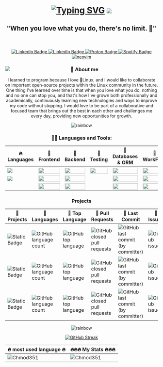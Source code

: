 <header>
  <h1 align="center">
    <a href="https://git.io/typing-svg"><img src="https://readme-typing-svg.demolab.com?font=Fira+Code&pause=1000&width=435&lines=Hi!+im+FullStack+web+Developer!" alt="Typing SVG" /></a>
    <a href="https://visitcount.itsvg.in">
      <img src="https://visitcount.itsvg.in/api?id=Chmod351&label=Views&color=12&icon=1&pretty=true" />
    </a>
  </h1> 
  <h2 align="center"> "When you love what you do, there's no limit. 🤘"</h2>
</header>

 <section >
     <div id="badges" align="center">
         <a href="https://yamil-tauil.onrender.com/">
          <img src="https://img.shields.io/badge/My Portfolio-red?style=for-the-badge&logoColor=white" alt="LinkedIn Badge"/>
        </a>
        <a href="https://www.linkedin.com/in/yamil-tauil/">
          <img src="https://img.shields.io/badge/LinkedIn-blue?style=for-the-badge&logo=linkedin&logoColor=white" alt="LinkedIn Badge"/>
        </a>
        <a href="mailto:3bl48d8gf@mozmail.com">
          <img src="https://img.shields.io/badge/ProtonMail-8B89CC?style=for-the-badge&logo=protonmail&logoColor=white" alt="Proton Badge"/>
        </a>
        <a href="https://open.spotify.com/playlist/2cALbCbLEZAljjdnkTE7F7?si=131aff0ed78e44b4">
          <img src="https://img.shields.io/badge/Soundtracks-1ED760?&style=for-the-badge&logo=spotify&logoColor=white" alt="Spotify Badge"/>
        </a>
         <a href="https://github.com/Chmod351/neovim">
          <img src="https://img.shields.io/badge/My NeoVim Set Up-%2357A143.svg?&style=for-the-badge&logo=neovim&logoColor=white" alt="neovim"/>
        </a>
    </div>
</section>

<section>
    <img src="https://github.com/Chmod351/Chmod351/assets/88646148/5ef19002-b90e-4dfe-8468-1943f365c4ca" align="left"  />
  <div align="right">
    <h3 align="center">🌱 About me </h3>
      <div align="center"> 
      I learned to program because I love 🐧Linux, and I would like to collaborate on important open-source projects within the Linux community in the future. One thing I've learned over time is that when you love what you do, nothing and no one can stop you, and that's how I've grown both professionally and academically, continuously learning new technologies and ways to improve my code without stopping.
      I would love to be part of a collaborative and focused team that brings out the best in each other and challenges me every day, providing new opportunities for growth.
      </div>
  </div>
</section>
<section>
  <div align="center">
  
  ![rainbow](https://github.com/Chmod351/Chmod351/assets/88646148/c92553d4-d47d-4bcb-a505-5e861de4dba6)
   <h3>👨‍💻 Languages and Tools:</h3>
  
  |🔥 Languages |📌 Frontend        |📌 Backend            | 📌 Testing        |📌 Databases & ORM |📌      WorkFlow | 
  |----------| --------------- | ------------------ | --------------|----------|---------------|
  |<img src="https://img.shields.io/badge/JavaScript-F7DF1E?style=for-the-badge&logo=javascript&logoColor=black"/>| <img src="https://img.shields.io/badge/React-20232A?style=for-the-badge&logo=react&logoColor=61DAFB" width="100%"/>           | <img src="https://img.shields.io/badge/Node.js-43853D?style=for-the-badge&logo=node.js&logoColor=white" width="100%" />             | <img src="https://img.shields.io/badge/Jest-323330?style=for-the-badge&logo=Jest&logoColor=white" width="100%"/>       | <img src="https://img.shields.io/badge/MongoDB-4EA94B?style=for-the-badge&logo=mongodb&logoColor=white" width="100%"/>  |  <img src="https://img.shields.io/badge/Trello-0052CC?style=for-the-badge&logo=trello&logoColor=white" width="100%"/>   | 
  |     <img src="https://img.shields.io/badge/Typescript-b2ffff?style=for-the-badge&logo=typescript&logoColor=black"/>      | <img src="https://img.shields.io/badge/Redux-593D88?style=for-the-badge&logo=redux&logoColor=white" width="100%"/>           |<img src="https://img.shields.io/badge/Express.js-404D59?style=for-the-badge" width="100%"/>            |           |<img src="https://img.shields.io/badge/PostgreSQL-316192?style=for-the-badge&logo=postgresql&logoColor=white" width="100%" />|     <img src="https://img.shields.io/badge/GIT-E44C30?style=for-the-badge&logo=git&logoColor=white" width="100%"/>   |
  |          | <img src="https://img.shields.io/badge/CSS-239120?&style=for-the-badge&logo=css3&logoColor=white" width="100%"/>| <img src="https://img.shields.io/badge/Docker-blue?style=for-the-badge&logo=docker&logoColor=white" width="100%"/>            |     |<img src="https://img.shields.io/badge/sequelize-323330?style=for-the-badge&logo=sequelize&logoColor=blue" width="100%"/> |<img src="https://img.shields.io/badge/Jira-0052CC?style=for-the-badge&logo=jira&logoColor=white" width="100%"/>      |               
  
  </div>
</section>
<section>
    <div align="center">
     
      
   <h3>Projects</h3>
  
  |📌 Projects |📌 Languages |📌 Top Language |📌  Pull Requests |📌 Last Commit |📌 Issues |
  |-------------|----------|---------------|----------------|-----------|---------|
  |![Static Badge](https://img.shields.io/badge/scrapper-on?logo=js&color=blue) | ![GitHub language count](https://img.shields.io/github/languages/count/Chmod351/scraper?color=blue) |![GitHub top language](https://img.shields.io/github/languages/top/Chmod351/scraper?color=blue)|![GitHub closed pull requests](https://img.shields.io/github/issues-pr-closed/Chmod351/scraper?color=red)|![GitHub last commit (by committer)](https://img.shields.io/github/last-commit/Chmod351/scraper) | ![GitHub issues](https://img.shields.io/github/issues/Chmod351/scraper?color=red)|
  |![Static Badge](https://img.shields.io/badge/proxy-on?logo=js&color=blue) | ![GitHub language count](https://img.shields.io/github/languages/count/Chmod351/proxy-web-microservice?color=blue) |![GitHub top language](https://img.shields.io/github/languages/top/Chmod351/proxy-web-microservice?color=blue)|![GitHub closed pull requests](https://img.shields.io/github/issues-pr-closed/Chmod351/proxy-web-microservice?color=red)|![GitHub last commit (by committer)](https://img.shields.io/github/last-commit/Chmod351/proxy-web-microservice) | ![GitHub issues](https://img.shields.io/github/issues/Chmod351/proxy-web-microservice?color=red)|
  |![Static Badge](https://img.shields.io/badge/ecomerceDemo-on?logo=js&color=blue) | ![GitHub language count](https://img.shields.io/github/languages/count/Chmod351/ecomerceDemo?color=blue) |![GitHub top language](https://img.shields.io/github/languages/top/Chmod351/ecomerceDemo?color=blue)|![GitHub closed pull requests](https://img.shields.io/github/issues-pr-closed/Chmod351/ecomerceDemo?color=red)|![GitHub last commit (by committer)](https://img.shields.io/github/last-commit/Chmod351/ecomerceDemo) | ![GitHub issues](https://img.shields.io/github/issues/Chmod351/ecomerceDemo?color=red)|
   </div>
</section>
<footer>
  <div align="center">
   
   ![rainbow](https://github.com/Chmod351/Chmod351/assets/88646148/c92553d4-d47d-4bcb-a505-5e861de4dba6)
  
   [![GitHub Streak](https://streak-stats.demolab.com?user=Chmod351&theme=transparent&hide_border=true&mode=weekly)](https://git.io/streak-stats)
   
  |🔥 most used language 🔥 | 🔥🔥🔥 My Stats 🔥🔥🔥       | 
  | ---------------| ------------------ |
  | <img  src="https://github-readme-stats.vercel.app/api/top-langs?username=Chmod351&show_icons=true&locale=en&layout=compact&theme=transparent&hide_border=true" alt="Chmod351" /> |<img src="https://github-readme-stats.vercel.app/api?username=Chmod351&show_icons=true&locale=en&theme=transparent&hide_border=true" alt="Chmod351" />       | 
   </div>
</footer>



